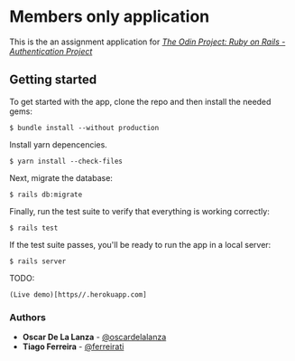 # Members only application

This is the an assignment application for
[*The Odin Project:
Ruby on Rails - Authentication Project*](https://www.theodinproject.com/courses/ruby-on-rails/lessons/authentication)


## Getting started

To get started with the app, clone the repo and then install the needed gems:

```
$ bundle install --without production
```

Install yarn depencencies.

```
$ yarn install --check-files
```

Next, migrate the database:

```
$ rails db:migrate
```

Finally, run the test suite to verify that everything is working correctly:

```
$ rails test
```

If the test suite passes, you'll be ready to run the app in a local server:

```
$ rails server
```
TODO:
```
(Live demo)[https//.herokuapp.com]
```


### Authors

- **Oscar De La Lanza** - [@oscardelalanza](https://github.com/oscardelalanza)
- **Tiago Ferreira** - [@ferreirati](https://github.com/ferreirati)